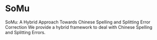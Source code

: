 # SoMu
SoMu: A Hybrid Approach Towards Chinese Spelling and Splitting Error Correction
We provide a hybrid framework to deal with Chinese Spelling and Splitting Errors. 
